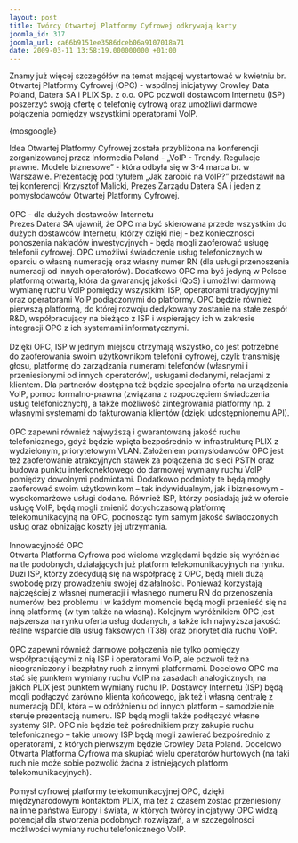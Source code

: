 ```yaml
---
layout: post
title: Twórcy Otwartej Platformy Cyfrowej odkrywają karty
joomla_id: 317
joomla_url: ca66b9151ee3586dceb06a9107018a71
date: 2009-03-11 13:58:19.000000000 +01:00
---
```

Znamy już więcej szczeg&oacute;ł&oacute;w na temat mającej wystartować w kwietniu br. Otwartej Platformy Cyfrowej (OPC) - wsp&oacute;lnej inicjatywy Crowley Data Poland, Datera SA i PLIX Sp. z o.o. OPC pozwoli dostawcom Internetu (ISP) poszerzyć swoją ofertę o telefonię cyfrową oraz umożliwi darmowe połączenia pomiędzy wszystkimi operatorami VoIP.<p>{mosgoogle}</p><p>Idea Otwartej Platformy Cyfrowej została przybliżona na konferencji zorganizowanej przez Informedia Poland - &bdquo;VoIP - Trendy. Regulacje prawne. Modele biznesowe&rdquo; - kt&oacute;ra odbyła się w 3-4 marca br. w Warszawie. Prezentację pod tytułem &bdquo;Jak zarobić na VoIP?&rdquo; przedstawił na tej konferencji Krzysztof Malicki, Prezes Zarządu Datera SA i jeden z pomysłodawc&oacute;w Otwartej Platformy Cyfrowej. <br />&nbsp;<br />OPC - dla dużych dostawc&oacute;w Internetu<br />Prezes Datera SA ujawnił, że OPC ma być skierowana przede wszystkim do dużych dostawc&oacute;w Internetu, kt&oacute;rzy dzięki niej - bez konieczności ponoszenia nakład&oacute;w inwestycyjnych - będą mogli zaoferować usługę telefonii cyfrowej. OPC umożliwi świadczenie usług telefonicznych w oparciu o własną numerację oraz własny numer RN (dla usługi przenoszenia numeracji od innych operator&oacute;w). Dodatkowo OPC ma być jedyną w Polsce platformą otwartą, kt&oacute;ra da gwarancję jakości (QoS) i umożliwi darmową wymianę ruchu VoIP pomiędzy wszystkimi ISP, operatorami tradycyjnymi oraz operatorami VoIP podłączonymi do platformy. OPC będzie r&oacute;wnież pierwszą platformą, do kt&oacute;rej rozwoju dedykowany zostanie na stałe zesp&oacute;ł R&amp;D, wsp&oacute;łpracujący na bieżąco z ISP i wspierający ich w zakresie integracji OPC z ich systemami informatycznymi.<br />&nbsp;<br />Dzięki OPC, ISP w jednym miejscu otrzymają wszystko, co jest potrzebne do zaoferowania swoim użytkownikom telefonii cyfrowej, czyli: transmisję głosu, platformę do zarządzania numerami telefon&oacute;w (własnymi i przeniesionymi od innych operator&oacute;w), usługami dodanymi, relacjami z klientem. Dla partner&oacute;w dostępna też będzie specjalna oferta na urządzenia VoIP, pomoc formalno-prawna (związana z rozpoczęciem świadczenia usług telefonicznych), a także możliwość zintegrowania platformy np. z własnymi systemami do fakturowania klient&oacute;w (dzięki udostępnionemu API). <br />&nbsp;<br />OPC zapewni r&oacute;wnież najwyższą i gwarantowaną jakość ruchu telefonicznego, gdyż będzie wpięta bezpośrednio w infrastrukturę PLIX z wydzielonym, priorytetowym VLAN. Założeniem pomysłodawc&oacute;w OPC jest też zaoferowanie atrakcyjnych stawek za połączenia do sieci PSTN oraz budowa punktu interkonektowego do darmowej wymiany ruchu VoIP pomiędzy dowolnymi podmiotami. Dodatkowo podmioty te będą mogły zaoferować swoim użytkownikom &ndash; tak indywidualnym, jak i biznesowym - wysokomarżowe usługi dodane. R&oacute;wnież ISP, kt&oacute;rzy posiadają już w ofercie usługę VoIP, będą mogli zmienić dotychczasową platformę telekomunikacyjną na OPC, podnosząc tym samym jakość świadczonych usług oraz obniżając koszty jej utrzymania. <br />&nbsp;<br />Innowacyjność OPC<br />Otwarta Platforma Cyfrowa pod wieloma względami będzie się wyr&oacute;żniać na tle podobnych, działających już platform telekomunikacyjnych na rynku. Duzi ISP, kt&oacute;rzy zdecydują się na wsp&oacute;łpracę z OPC, będą mieli dużą swobodę przy prowadzeniu swojej działalności. Ponieważ korzystają najczęściej z własnej numeracji i własnego numeru RN do przenoszenia numer&oacute;w, bez problemu i w każdym momencie będą mogli przenieść się na inną platformę (w tym także na własną). Kolejnym wyr&oacute;żnikiem OPC jest najszersza na rynku oferta usług dodanych, a także ich najwyższa jakość: realne wsparcie dla usług faksowych (T38) oraz priorytet dla ruchu VoIP. <br />&nbsp;<br />OPC zapewni r&oacute;wnież darmowe połączenia nie tylko pomiędzy wsp&oacute;łpracującymi z nią ISP i operatorami VoIP, ale pozwoli też na nieograniczony i bezpłatny ruch z innymi platformami. Docelowo OPC ma stać się punktem wymiany ruchu VoIP na zasadach analogicznych, na jakich PLIX jest punktem wymiany ruchu IP. Dostawcy Internetu (ISP) będą mogli podłączyć zar&oacute;wno klienta końcowego, jak też i własną centralę z numeracją DDI, kt&oacute;ra &ndash; w odr&oacute;żnieniu od innych platform &ndash; samodzielnie steruje prezentacją numeru. ISP będą mogli także podłączyć własne systemy SIP. OPC nie będzie też pośrednikiem przy zakupie ruchu telefonicznego &ndash; takie umowy ISP będą mogli zawierać bezpośrednio z operatorami, z kt&oacute;rych pierwszym będzie Crowley Data Poland. Docelowo Otwarta Platforma Cyfrowa ma skupiać wielu operator&oacute;w hurtowych (na taki ruch nie może sobie pozwolić żadna z istniejących platform telekomunikacyjnych). <br />&nbsp;<br />Pomysł cyfrowej platformy telekomunikacyjnej OPC, dzięki międzynarodowym kontaktom PLIX, ma też z czasem zostać przeniesiony na inne państwa Europy i świata, w kt&oacute;rych tw&oacute;rcy inicjatywy OPC widzą potencjał dla stworzenia podobnych rozwiązań, a w szczeg&oacute;lności możliwości wymiany ruchu telefonicznego VoIP. </p>
